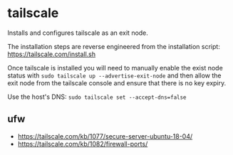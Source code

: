 # tailscale

Installs and configures tailscale as an exit node.

The installation steps are reverse engineered from the installation
script: https://tailscale.com/install.sh

Once tailscale is installed you will need to manually enable the exist node
status with `sudo tailscale up --advertise-exit-node` and then allow the
exit node from the tailscale console and ensure that there is no key expiry.

Use the host's DNS: `sudo tailscale set --accept-dns=false`

## ufw

- https://tailscale.com/kb/1077/secure-server-ubuntu-18-04/
- https://tailscale.com/kb/1082/firewall-ports/
